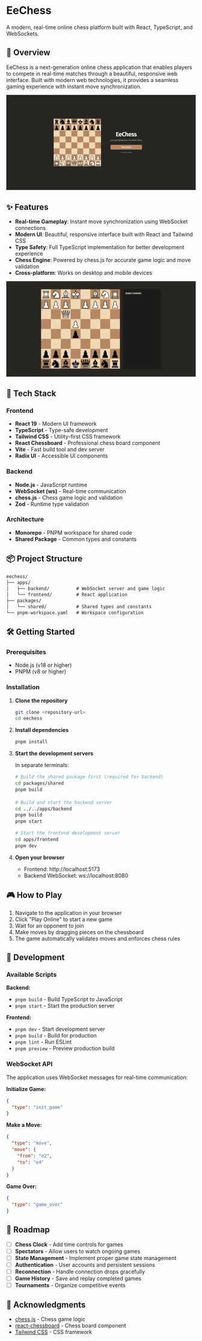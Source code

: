# EeChess

A modern, real-time online chess platform built with React, TypeScript, and WebSockets.

## 🎯 Overview

EeChess is a next-generation online chess application that enables players to compete in real-time matches through a beautiful, responsive web interface. Built with modern web technologies, it provides a seamless gaming experience with instant move synchronization.

![EeChess Landing Page](images/landing.png)

## ✨ Features

- **Real-time Gameplay**: Instant move synchronization using WebSocket connections
- **Modern UI**: Beautiful, responsive interface built with React and Tailwind CSS
- **Type Safety**: Full TypeScript implementation for better development experience
- **Chess Engine**: Powered by chess.js for accurate game logic and move validation
- **Cross-platform**: Works on desktop and mobile devices

![EeChess Game Interface](images/game.png)

## 🚀 Tech Stack

### Frontend
- **React 19** - Modern UI framework
- **TypeScript** - Type-safe development
- **Tailwind CSS** - Utility-first CSS framework
- **React Chessboard** - Professional chess board component
- **Vite** - Fast build tool and dev server
- **Radix UI** - Accessible UI components

### Backend
- **Node.js** - JavaScript runtime
- **WebSocket (ws)** - Real-time communication
- **chess.js** - Chess game logic and validation
- **Zod** - Runtime type validation

### Architecture
- **Monorepo** - PNPM workspace for shared code
- **Shared Package** - Common types and constants

## 📦 Project Structure

```
eechess/
├── apps/
│   ├── backend/          # WebSocket server and game logic
│   └── frontend/         # React application
├── packages/
│   └── shared/           # Shared types and constants
└── pnpm-workspace.yaml   # Workspace configuration
```

## 🛠️ Getting Started

### Prerequisites

- Node.js (v18 or higher)
- PNPM (v8 or higher)

### Installation

1. **Clone the repository**
   ```bash
   git clone <repository-url>
   cd eechess
   ```

2. **Install dependencies**
   ```bash
   pnpm install
   ```

3. **Start the development servers**

   In separate terminals:

   ```bash
   # Build the shared package first (required for backend)
   cd packages/shared
   pnpm build
   
   # Build and start the backend server
   cd ../../apps/backend
   pnpm build
   pnpm start
   ```

   ```bash
   # Start the frontend development server
   cd apps/frontend
   pnpm dev
   ```

4. **Open your browser**
   - Frontend: http://localhost:5173
   - Backend WebSocket: ws://localhost:8080

## 🎮 How to Play

1. Navigate to the application in your browser
2. Click "Play Online" to start a new game
3. Wait for an opponent to join
4. Make moves by dragging pieces on the chessboard
5. The game automatically validates moves and enforces chess rules

## 🔧 Development

### Available Scripts

**Backend:**
- `pnpm build` - Build TypeScript to JavaScript
- `pnpm start` - Start the production server

**Frontend:**
- `pnpm dev` - Start development server
- `pnpm build` - Build for production
- `pnpm lint` - Run ESLint
- `pnpm preview` - Preview production build

### WebSocket API

The application uses WebSocket messages for real-time communication:

**Initialize Game:**
```json
{
  "type": "init_game"
}
```

**Make a Move:**
```json
{
  "type": "move",
  "move": {
    "from": "e2",
    "to": "e4"
  }
}
```

**Game Over:**
```json
{
  "type": "game_over"
}
```

## 🚧 Roadmap

- [ ] **Chess Clock** - Add time controls for games
- [ ] **Spectators** - Allow users to watch ongoing games
- [ ] **State Management** - Implement proper game state management
- [ ] **Authentication** - User accounts and persistent sessions
- [ ] **Reconnection** - Handle connection drops gracefully
- [ ] **Game History** - Save and replay completed games
- [ ] **Tournaments** - Organize competitive events

## 🙏 Acknowledgments

- [chess.js](https://github.com/jhlywa/chess.js) - Chess game logic
- [react-chessboard](https://github.com/Clariity/react-chessboard) - Chess board component
- [Tailwind CSS](https://tailwindcss.com/) - CSS framework